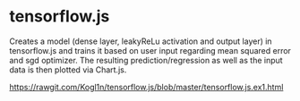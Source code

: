 # tensorflow.js
Creates a model (dense layer, leakyReLu activation and output layer) in tensorflow.js and trains it based on user input regarding mean squared error and sgd optimizer. The resulting prediction/regression as well as the input data is then plotted via Chart.js.

https://rawgit.com/Kogl1n/tensorflow.js/blob/master/tensorflow.js.ex1.html
